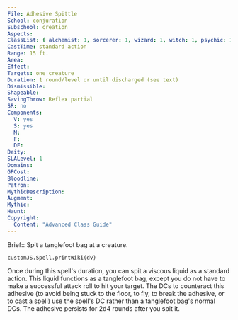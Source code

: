 ```yaml
---
File: Adhesive Spittle
School: conjuration
Subschool: creation
Aspects: 
ClassList: { alchemist: 1, sorcerer: 1, wizard: 1, witch: 1, psychic: 1 }
CastTime: standard action
Range: 15 ft.
Area: 
Effect: 
Targets: one creature
Duration: 1 round/level or until discharged (see text)
Dismissible: 
Shapeable: 
SavingThrow: Reflex partial
SR: no
Components:
  V: yes
  S: yes
  M: 
  F: 
  DF: 
Deity: 
SLALevel: 1
Domains: 
GPCost: 
Bloodline: 
Patron: 
MythicDescription: 
Augment: 
Mythic: 
Haunt: 
Copyright:
  Content: "Advanced Class Guide"
---
```

Brief:: Spit a tanglefoot bag at a creature.

```dataviewjs
customJS.Spell.printWiki(dv)
```

Once during this spell's duration, you can spit a viscous liquid as a standard action. This liquid functions as a tanglefoot bag, except you do not have to make a successful attack roll to hit your target. The DCs to counteract this adhesive (to avoid being stuck to the floor, to fly, to break the adhesive, or to cast a spell) use the spell's DC rather than a tanglefoot bag's normal DCs. The adhesive persists for 2d4 rounds after you spit it.
